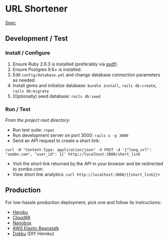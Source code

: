 # URL Shortener

[Spec](https://gist.github.com/aesnyder/b54f1bfd048b1788241d4661cd8a99ce)

## Development / Test
### Install / Configure
1. Ensure Ruby 2.6.3 is installed (preferably via [asdf](https://github.com/asdf-vm/asdf)). 
2. Ensure Postgres 9.6+ is installed.
3. Edit `config/database.yml` and change database connection parameters as needed.
4. Install gems and initialize database: `bundle install`, `rails db:create`, `rails db:migrate`
5. (Optionally) seed database: `rails db:seed`

### Run / Test
*From the project root directory:*
- Run test suite: `rspec`
- Run development server on port 3000: `rails s -p 3000`
- Send an API request to create a short link:  
```
curl -H "Content-Type: application/json" -X POST -d '{"long_url": "zombo.com", "user_id": 1}' http://localhost:3000/short_link
```
- Visit the short link returned by the API in your browser and be redirected to zombo.com.
- View short link analytics: `curl http://localhost:3000/{{short_link}}+`

## Production 
For low-hassle production deployment, pick one and follow its instructions:
- [Heroku](https://www.heroku.com)
- [Cloud66](https://www.cloud66.com)
- [Nanobox](https://nanobox.io)
- [AWS Elastic Beanstalk](https://aws.amazon.com/elasticbeanstalk/)
- [Dokku](https://github.com/dokku/dokku) (DIY Heroku)
